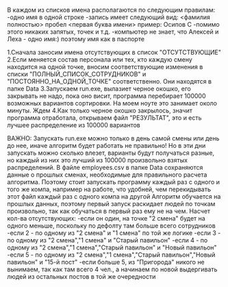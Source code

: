 В каждом из списков имена располагаются по следующим правилам:
-одно имя в одной строке
-запись имеет следующий вид: <фамилия полностью> пробел <первая буква имени>
пример: 
Осипов С
-помимо этого никаких запятых, точек и т.д.
-компьютер не знает, что Алексей и Леха - одно имя:) поэтому имя как в паспорте


1.Сначала заносим имена отсутствующих в список "ОТСУТСТВУЮЩИЕ"
2.Если меняется состав персонала или тех, кто каждую смену находится на одной точке,
вносим соответствующие изменения в списки "ПОЛНЫЙ_СПИСОК_СОТРУДНИКОВ" и
"ПОСТОЯННО_НА_ОДНОЙ_ТОЧКЕ" соответственно. Они находятся в папке Data
3.Запускаем run.exe, вылазиет черное окошко, его закрывать не надо, пока оно висит,
программа перебирает 100000 возможных вариантов сортировки. На моем ноуте это занимает
около минуты. Ждем
4.Как только черное окошко закрылось, значит программа отработала,
открываем файл "РЕЗУЛЬТАТ", это и есть лучшее распределение из 100000 вариантов


ВАЖНО: Запускать run.exe можно только в день самой смены или день до нее, 
иначе алгоритм будет работать не правильно! Но в эти дни запускать можно сколько влезет,
варианты будут получаться разные, но каждый из них это лучший из 100000 произвольно взятых
распределений. 
В файле employees.csv в папке Data сохраняются данные о прошлых сменах, необходимые 
для правильного расчета алгоритма. Поэтому стоит запускать программу каждый раз с одного
и того же компа, например на работе, что удобней, чем перекидывать этот файл каждый раз
с одного компа на другой
Алгоритм обучается на прошлых данных, поэтому первый запуск 
раскидает людей по точкам произвольно, так как обучаться в первый раз ему не на чем.
Насчет кол-ва отсутствующих: 
   -если он один, на точке "2 смена" будет на одного меньше,
	 поскольку по дефолту там больше всего сотрудников
   -если 2 - по одному из "2 смена" и "1 смена" по той же логике
   -если 3 - по одному из "2 смена","1 смена" и "Старый павильон"
   -если 4 - по одному из "2 смена","1 смена","Старый павильон" и "Новый павильон"
   -если 5 - по одному из "2 смена","1 смена","Старый павильон","Новый павильон" и "15-й пост"
   -если больше 5, из "Пригорода" никого не вынимаем, так как там всего 4 чел., а начинаем по 
	новой выдергивать людей из остальных постов в той же очередности
